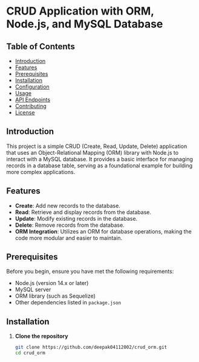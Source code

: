 # CRUD Application with ORM, Node.js, and MySQL Database

## Table of Contents

- [Introduction](#introduction)
- [Features](#features)
- [Prerequisites](#prerequisites)
- [Installation](#installation)
- [Configuration](#configuration)
- [Usage](#usage)
- [API Endpoints](#api-endpoints)
- [Contributing](#contributing)
- [License](#license)

## Introduction

This project is a simple CRUD (Create, Read, Update, Delete) application that uses an Object-Relational Mapping (ORM) library with Node.js to interact with a MySQL database. It provides a basic interface for managing records in a database table, serving as a foundational example for building more complex applications.

## Features

- **Create**: Add new records to the database.
- **Read**: Retrieve and display records from the database.
- **Update**: Modify existing records in the database.
- **Delete**: Remove records from the database.
- **ORM Integration**: Utilizes an ORM for database operations, making the code more modular and easier to maintain.

## Prerequisites

Before you begin, ensure you have met the following requirements:

- Node.js (version 14.x or later)
- MySQL server
- ORM library (such as Sequelize)
- Other dependencies listed in `package.json`

## Installation

1. **Clone the repository**

   ```sh
   git clone https://github.com/deepak04112002/crud_orm.git
   cd crud_orm
